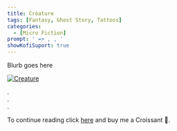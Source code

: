 ```yaml
---
title: Creature
tags: [Fantasy, Ghost Story, Tattoos]
categories:
  - [Micro Fiction]
prompt: ' => , , '
showKofiSuport: true
---
```

Blurb goes here<!-- more -->

<div class="center">

[![Creature](/images/ko-fi/2021/creature.png "Creature")](https://ko-fi.com/...)

</div>



<div class="center story-ellipses">

.</br>
.</br>
.</br>

</div>

<div class="center"d>

To continue reading click [here](https://ko-fi.com/...) and buy me a Croissant &#129360;.

</div>